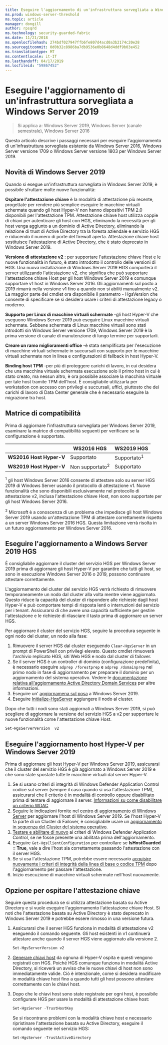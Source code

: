 ```yaml
---
title: Eseguire l'aggiornamento di un'infrastruttura sorvegliata a Windows Server 2019
ms.prod: windows-server-threshold
ms.topic: article
manager: dongill
author: rpsqrd
ms.technology: security-guarded-fabric
ms.date: 11/21/2018
ms.openlocfilehash: 274bdf027947ffb6fe807d4acd0a3b2174c20e28
ms.sourcegitcommit: 0d0b32c8986ba7db9536e0b8648d4ddf9b03e452
ms.translationtype: MT
ms.contentlocale: it-IT
ms.lasthandoff: 04/17/2019
ms.locfileid: "59867452"
---
```

# <a name="upgrade-a-guarded-fabric-to-windows-server-2019"></a>Eseguire l'aggiornamento di un'infrastruttura sorvegliata a Windows Server 2019

> Si applica a: Windows Server 2019, Windows Server (canale semestrale), Windows Server 2016

Questo articolo descrive i passaggi necessari per eseguire l'aggiornamento di un'infrastruttura sorvegliata esistente da Windows Server 2016, Windows Server versione 1709 o Windows Server versione 1803 per Windows Server 2019.

## <a name="whats-new-in-windows-server-2019"></a>Novità di Windows Server 2019

Quando si esegue un'infrastruttura sorvegliata in Windows Server 2019, è possibile sfruttare molte nuove funzionalità:

**Ospitare l'attestazione chiave** è la modalità di attestazione più recente, progettate per rendere più semplice eseguire le macchine virtuali schermate quando gli host Hyper-V non hanno dispositivi TPM 2.0 disponibili per l'attestazione TPM. Attestazione chiave host utilizza coppie di chiavi per autenticare gli host con HGS, eliminando la necessità per gli host venga aggiunto a un dominio di Active Directory, eliminando la relazione di trust di Active Directory tra la foresta aziendale e servizio HGS e riducendo il numero di porte del firewall aperta. Attestazione chiave host sostituisce l'attestazione di Active Directory, che è stato deprecato in Windows Server 2019.

**Versione di attestazione v2** : per supportare l'attestazione chiave Host e le nuove funzionalità in futuro, è stato introdotto il controllo delle versioni di HGS. Una nuova installazione di Windows Server 2019 HGS comporterà il server utilizzando l'attestazione v2, che significa che può supportare l'attestazione chiave Host per gli host Windows Server 2019 e comunque supportare v1 host in Windows Server 2016. Gli aggiornamenti sul posto a 2019 rimarrà nella versione v1 fino a quando non si abiliti manualmente v2. La maggior parte dei cmdlet ora disponibile il parametro - HgsVersion che consente di specificare se si desidera usare i criteri di attestazione legacy o moderno.

**Supporto per Linux di macchine virtuali schermate** -gli host Hyper-V che eseguono Windows Server 2019 può eseguire Linux macchine virtuali schermate. Sebbene schermata di Linux macchine virtuali sono stati introdotti sin Windows Server versione 1709, Windows Server 2019 è la prima versione di canale di manutenzione di lungo termine per supportarli.

**Creare un ramo miglioramenti office** -è stata semplificata per l'esecuzione di macchine virtuali schermate in succursali con supporto per le macchine virtuali schermate non in linea e configurazioni di fallback in host Hyper-V.

**Binding host TPM** -per più di proteggere carichi di lavoro, in cui desidera che una macchina virtuale schermata esecuzione solo il primo host in cui è stato creato, ma nessun altro, è ora possibile associare la macchina virtuale per tale host tramite TPM dell'host. È consigliabile utilizzarla per workstation con accesso con privilegi e succursali, uffici, piuttosto che dei carichi di lavoro di Data Center generale che è necessario eseguire la migrazione tra host.

## <a name="compatibility-matrix"></a>Matrice di compatibilità

Prima di aggiornare l'infrastruttura sorvegliata per Windows Server 2019, esaminare la matrice di compatibilità seguenti per verificare se la configurazione è supportata.

|  | WS2016 HGS | WS2019 HGS|
|---|---|---|
|**WS2016 Host Hyper-V** | Supportato | Supportato<sup>1</sup>|
|**WS2019 Host Hyper-V** | Non supportato<sup>2</sup> | Supportato|

<sup>1</sup> gli host Windows Server 2016 consente di attestare solo su server HGS 2019 di Windows Server usando il protocollo di attestazione v1. Nuove funzionalità che sono disponibili esclusivamente nel protocollo di attestazione v2, inclusa l'attestazione chiave Host, non sono supportate per gli host Windows Server 2016.

<sup>2</sup> Microsoft è a conoscenza di un problema che impedisce gli host Windows Server 2019 usando un'attestazione TPM di attestare correttamente rispetto a un server Windows Server 2016 HGS. Questa limitazione verrà risolta in un futuro aggiornamento per Windows Server 2016.

## <a name="upgrade-hgs-to-windows-server-2019"></a>Eseguire l'aggiornamento a Windows Server 2019 HGS

È consigliabile aggiornare il cluster del servizio HGS per Windows Server 2019 prima di aggiornare gli host Hyper-V per garantire che tutti gli host, se sono in esecuzione Windows Server 2016 o 2019, possono continuare attestare correttamente.

L'aggiornamento del cluster del servizio HGS verrà richiesto di rimuovere temporaneamente un nodo dal cluster alla volta mentre viene aggiornato. Questo riduce la capacità del cluster di rispondere alle richieste dagli host Hyper-V e può comportare tempi di risposta lenti o interruzioni del servizio per i tenant. Assicurarsi di che avere una capacità sufficiente per gestire l'attestazione e le richieste di rilasciare il tasto prima di aggiornare un server HGS.

Per aggiornare il cluster del servizio HGS, seguire la procedura seguente in ogni nodo del cluster, un nodo alla fase:

1.  Rimuovere il server HGS dal cluster eseguendo `Clear-HgsServer` in un prompt di PowerShell con privilegi elevato. Questo cmdlet rimuoverà l'archivio replicato HGS, siti Web HGS e nodo dal cluster di failover.
2.  Se il server HGS è un controller di dominio (configurazione predefinita), è necessario eseguire `adprep /forestprep` e `adprep /domainprep` nel primo nodo in fase di aggiornamento per preparare il dominio per un aggiornamento del sistema operativo. Vedere le [documentazione relativa all'aggiornamento Active Directory Domain Services](https://docs.microsoft.com/windows-server/identity/ad-ds/deploy/upgrade-domain-controllers#supported-in-place-upgrade-paths) per altre informazioni.
3.  Eseguire un' [aggiornamena sul posa](../../get-started-19/install-upgrade-migrate-19.md) a Windows Server 2019.
4.  Eseguire [Initialize-HgsServer](guarded-fabric-configure-additional-hgs-nodes.md) aggiungere il nodo al cluster.

Dopo che tutti i nodi sono stati aggiornati a Windows Server 2019, si può scegliere di aggiornare la versione del servizio HGS a v2 per supportare le nuove funzionalità come l'attestazione chiave Host.

```powershell
Set-HgsServerVersion  v2
```

## <a name="upgrade-hyper-v-hosts-to-windows-server-2019"></a>Eseguire l'aggiornamento host Hyper-V per Windows Server 2019

Prima di aggiornare gli host Hyper-V per Windows Server 2019, assicurarsi che il cluster del servizio HGS è già aggiornato a Windows Server 2019 e che sono state spostate tutte le macchine virtuali dal server Hyper-V.

1.  Se si usano criteri di integrità di Windows Defender Application Control codice sul server (sempre il caso quando si usa l'attestazione TPM), assicurarsi che il criterio è in modalità di controllo oppure disabilitato prima di tentare di aggiornare il server. [Informazioni su come disabilitare un criterio WDAC](https://docs.microsoft.com/en-us/windows/security/threat-protection/windows-defender-application-control/disable-windows-defender-application-control-policies)
2.  Seguire le indicazioni fornite nel [centro di aggiornamento di Windows Server](http://aka.ms/upgradecenter) per aggiornare l'host di Windows Server 2019. Se l'host Hyper-V fa parte di un Cluster di Failover, è consigliabile usare un [aggiornamento in sequenza del Cluster del sistema operativo](../../failover-clustering/Cluster-Operating-System-Rolling-Upgrade.md).
3.  [Testare e abilitare di nuovo](https://docs.microsoft.com/en-us/windows/security/threat-protection/windows-defender-application-control/audit-windows-defender-application-control-policies) ai criteri di Windows Defender Application Control, se ne fosse presente una abilitata prima dell'aggiornamento.
4.  Eseguire `Get-HgsClientConfiguration` per controllare se **IsHostGuarded = True**, vale a dire l'host sia correttamente passando l'attestazione con il server HGS.
5.  Se si usa l'attestazione TPM, potrebbe essere necessario [acquisire nuovamente i criteri di integrità della linea di base o codice TPM](guarded-fabric-add-host-information-for-tpm-trusted-attestation.md) dopo l'aggiornamento per passare l'attestazione.
6.  Inizio esecuzione di macchine virtuali schermate nell'host nuovamente.

## <a name="switch-to-host-key-attestation"></a>Opzione per ospitare l'attestazione chiave

Seguire questa procedura se si utilizza attestazione basata su Active Directory e si vuole eseguire l'aggiornamento l'attestazione chiave Host. Si noti che l'attestazione basata su Active Directory è stato deprecato in Windows Server 2019 e potrebbe essere rimosso in una versione futura.

1.  Assicurarsi che il server HGS funziona in modalità di attestazione v2 eseguendo il comando seguente. Gli host esistenti in v1 continuerà attestare anche quando il server HGS viene aggiornato alla versione 2.

    ```powershell
    Set-HgsServerVersion v2
    ```

2.  [Generare chiavi host](guarded-fabric-create-host-key.md) da ognuna di Hyper-V ospita e questi vengono registrati con HGS. Poiché HGS comunque funziona in modalità Active Directory, si riceverà un avviso che le nuove chiavi di host non sono immediatamente valide. Ciò è intenzionale, come si desidera modificare in modalità chiave host fino a quando tutti gli host possono attestare correttamente con le chiavi host.

3.  Dopo che le chiavi host sono state registrate per ogni host, è possibile configurare HGS per usare la modalità di attestazione chiave host:

    ```powershell
    Set-HgsServer -TrustHostKey
    ```

    Se si riscontrano problemi con la modalità chiave host e necessario ripristinare l'attestazione basata su Active Directory, eseguire il comando seguente nel servizio HGS:

    ```powershell
    Set-HgsServer -TrustActiveDirectory
    ```